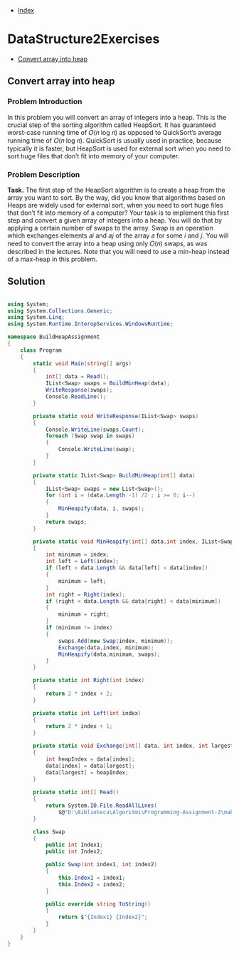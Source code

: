 * [Index](https://github.com/KiraDiShira/AlgorithmsAndDataStructures/blob/master/README.md#project-title)

# DataStructure2Exercises

* [Convert array into heap](#convert-array-into-heap)

## Convert array into heap

### Problem Introduction

In this problem you will convert an array of integers into a heap. This is the crucial step of the sorting algorithm called HeapSort. It has guaranteed worst-case running time of 𝑂(𝑛 log 𝑛) as opposed to QuickSort’s average running time of 𝑂(𝑛 log 𝑛). QuickSort is usually used in practice, because typically it is faster, but HeapSort is used for external sort when you need to sort huge files that don’t fit into memory of your computer.

### Problem Description

**Task.** The first step of the HeapSort algorithm is to create a heap from the array you want to sort. By the way, did you know that algorithms based on Heaps are widely used for external sort, when you need to sort huge files that don’t fit into memory of a computer?
Your task is to implement this first step and convert a given array of integers into a heap. You will do that by applying a certain number of swaps to the array. Swap is an operation which exchanges elements 𝑎𝑖 and 𝑎𝑗 of the array 𝑎 for some 𝑖 and 𝑗. You will need to convert the array into a heap using only 𝑂(𝑛) swaps, as was described in the lectures. Note that you will need to use a min-heap instead of a max-heap in this problem.

## Solution

```c#

using System;
using System.Collections.Generic;
using System.Linq;
using System.Runtime.InteropServices.WindowsRuntime;

namespace BuildHeapAssignment
{
    class Program
    {
        static void Main(string[] args)
        {
            int[] data = Read();
            IList<Swap> swaps = BuildMinHeap(data);
            WriteResponse(swaps);
            Console.ReadLine();
        }

        private static void WriteResponse(IList<Swap> swaps)
        {
            Console.WriteLine(swaps.Count);
            foreach (Swap swap in swaps)
            {
                Console.WriteLine(swap);
            }
        }

        private static IList<Swap> BuildMinHeap(int[] data)
        {
            IList<Swap> swaps = new List<Swap>();
            for (int i = (data.Length -1) /2 ; i >= 0; i--)
            {
                MinHeapify(data, i, swaps);
            }
            return swaps;
        }

        private static void MinHeapify(int[] data,int index, IList<Swap> swaps)
        {
            int minimum = index;
            int left = Left(index);
            if (left < data.Length && data[left] < data[index])
            {
                minimum = left;
            }
            int right = Right(index);
            if (right < data.Length && data[right] < data[minimum])
            {
                minimum = right;
            }
            if (minimum != index)
            {
                swaps.Add(new Swap(index, minimum));
                Exchange(data,index, minimum);
                MinHeapify(data,minimum, swaps);
            }
        }

        private static int Right(int index)
        {
            return 2 * index + 2;
        }

        private static int Left(int index)
        {
            return 2 * index + 1;
        }

        private static void Exchange(int[] data, int index, int largest)
        {
            int heapIndex = data[index];
            data[index] = data[largest];
            data[largest] = heapIndex;
        }
       
        private static int[] Read()
        {
            return System.IO.File.ReadAllLines(
                $@"D:\Biblioteca\Algoritmi\Programming-Assignment-2\make_heap\tests\04")[1].Split(" ").Select(Int32.Parse).ToArray();
        }

        class Swap
        {
            public int Index1;
            public int Index2;

            public Swap(int index1, int index2)
            {
                this.Index1 = index1;
                this.Index2 = index2;
            }

            public override string ToString()
            {
                return $"{Index1} {Index2}";
            }
        }
    }
}

```
